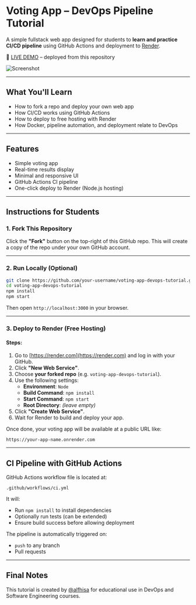 # Voting App – DevOps Pipeline Tutorial

A simple fullstack web app designed for students to **learn and practice CI/CD pipeline** using GitHub Actions and deployment to [Render](https://render.com).

🚀 [LIVE DEMO](https://voting-app-devops-tutorial.onrender.com) – deployed from this repository  

![Screenshot](https://github.com/alfhisa/voting-app-devops-tutorial/raw/main/demo.png)

---

## What You'll Learn

- How to fork a repo and deploy your own web app
- How CI/CD works using GitHub Actions
- How to deploy to free hosting with Render
- How Docker, pipeline automation, and deployment relate to DevOps

---

## Features

- Simple voting app
- Real-time results display
- Minimal and responsive UI
- GitHub Actions CI pipeline
- One-click deploy to Render (Node.js hosting)

---

## Instructions for Students

### 1. **Fork This Repository**

Click the **"Fork"** button on the top-right of this GitHub repo. This will create a copy of the repo under your own GitHub account.

---

### 2. **Run Locally (Optional)**

```bash
git clone https://github.com/your-username/voting-app-devops-tutorial.git
cd voting-app-devops-tutorial
npm install
npm start
```

Then open `http://localhost:3000` in your browser.

---

### 3. **Deploy to Render (Free Hosting)**

#### Steps:

1. Go to [https://render.com](https://render.com) and log in with your GitHub.
2. Click **"New Web Service"**.
3. Choose **your forked repo** (e.g. `voting-app-devops-tutorial`).
4. Use the following settings:
   - **Environment**: `Node`
   - **Build Command**: `npm install`
   - **Start Command**: `npm start`
   - **Root Directory**: *(leave empty)*
5. Click **"Create Web Service"**.
6. Wait for Render to build and deploy your app.

Once done, your voting app will be available at a public URL like:
```
https://your-app-name.onrender.com
```

---

## CI Pipeline with GitHub Actions

GitHub Actions workflow file is located at:

```
.github/workflows/ci.yml
```

It will:
- Run `npm install` to install dependencies
- Optionally run tests (can be extended)
- Ensure build success before allowing deployment

The pipeline is automatically triggered on:
- `push` to any branch
- Pull requests

---

## Final Notes

This tutorial is created by [@alfhisa](https://github.com/alfhisa) for educational use in DevOps and Software Engineering courses.
